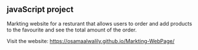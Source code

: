 ## javaScript project

Markting website for a resturant that allows users to order and add products to the favourite and see the total amount of the order.

Visit the website: https://osamaalwalily.github.io/Markting-WebPage/
